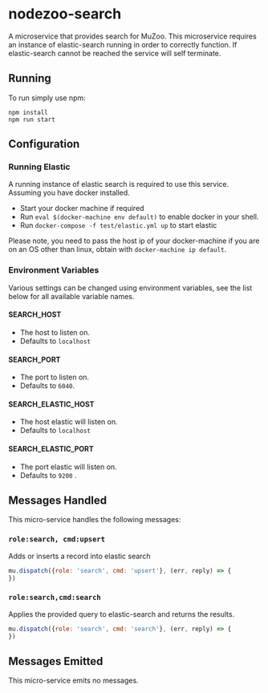# nodezoo-search

A microservice that provides search for MuZoo. This microservice requires an
instance of elastic-search running in order to correctly function. If elastic-search
cannot be reached the service will self terminate.

## Running

To run simply use npm:

```
npm install
npm run start
```

## Configuration

### Running Elastic
A running instance of elastic search is required to use this service. Assuming you
have docker installed.

  - Start your docker machine if required
  - Run `eval $(docker-machine env default)` to enable docker in your shell.
  - Run `docker-compose -f test/elastic.yml up` to start elastic

Please note, you need to pass the host ip of your docker-machine
if you are on an OS other than linux, obtain with `docker-machine ip default`.

### Environment Variables
Various settings can be changed using environment variables, see the list below for
all available variable names.


#### SEARCH_HOST
  - The host to listen on.
  - Defaults to `localhost`

#### SEARCH_PORT
  - The port to listen on.
  - Defaults to `6040`.

#### SEARCH_ELASTIC_HOST
  - The host elastic will listen on.
  - Defaults to `localhost`

#### SEARCH_ELASTIC_PORT
  - The port elastic will listen on.
  - Defaults to `9200` .


## Messages Handled
This micro-service handles the following messages:

### `role:search, cmd:upsert`
Adds or inserts a record into elastic search

```js
mu.dispatch({role: 'search', cmd: 'upsert'}, (err, reply) => {
})
```

### `role:search,cmd:search`
Applies the provided query to elastic-search and returns the results.

```js
mu.dispatch({role: 'search', cmd: 'search'}, (err, reply) => {
})
```

## Messages Emitted
This micro-service emits no messages.

